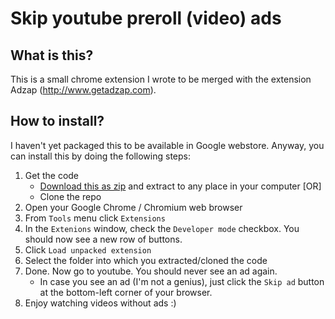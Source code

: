 Skip youtube preroll (video) ads
=============================

## What is this?

This is a small chrome extension I wrote to be merged with the extension Adzap (http://www.getadzap.com).

## How to install?

I haven't yet packaged this to be available in Google webstore. Anyway, you can install this by doing the following steps:

1. Get the code
   * [Download this as zip](https://github.com/vikynandha/skip-youtube-ads/zipball/master) and extract to any place in your computer [OR]
   * Clone the repo
2. Open your Google Chrome / Chromium web browser
3. From `Tools` menu click `Extensions`
4. In the `Extenions` window, check the `Developer mode` checkbox. You should now see a new row of buttons.
5. Click `Load unpacked extension`
6. Select the folder into which you extracted/cloned the code
7. Done. Now go to youtube. You should never see an ad again.
   *  In case you see an ad (I'm not a genius), just click the `Skip ad` button at the bottom-left corner of your browser.
9. Enjoy watching videos without ads :)